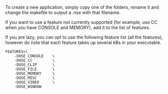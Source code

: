 
To create a new application, simply copy one of the folders, rename it and change the makefile to output a .nse with that filename.

If you want to use a feature not currently supported (for example, use CC when you have CONSOLE and MEMORY), add it to the list of features.

If you are lazy, you can opt to use the following feature list (all the features), however do note that each feature takes up several kBs in your executable.
```
FEATURES=\
	-DUSE_CONSOLE    \
	-DUSE_CC         \
	-DUSE_CLIP       \
	-DUSE_FILE       \
	-DUSE_MEMORY     \
	-DUSE_MISC       \
	-DUSE_VIDEO      \
	-DUSE_WINDOW
```